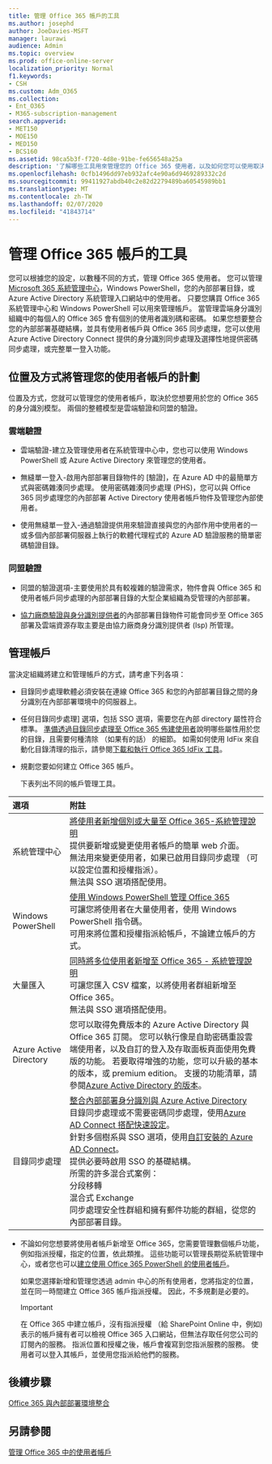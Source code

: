 ```yaml
---
title: 管理 Office 365 帳戶的工具
ms.author: josephd
author: JoeDavies-MSFT
manager: laurawi
audience: Admin
ms.topic: overview
ms.prod: office-online-server
localization_priority: Normal
f1.keywords:
- CSH
ms.custom: Adm_O365
ms.collection:
- Ent_O365
- M365-subscription-management
search.appverid:
- MET150
- MOE150
- MED150
- BCS160
ms.assetid: 98ca5b3f-f720-4d8e-91be-fe656548a25a
description: '了解哪些工具用來管理您的 Office 365 使用者，以及如何您可以使用取決於您要如何管理使用者身分識別。 '
ms.openlocfilehash: 0cfb1496dd97eb932afc4e90a6d9469289332c2d
ms.sourcegitcommit: 99411927abdb40c2e82d2279489ba60545989bb1
ms.translationtype: MT
ms.contentlocale: zh-TW
ms.lasthandoff: 02/07/2020
ms.locfileid: "41843714"
---
```

# <a name="tools-to-manage-office-365-accounts"></a>管理 Office 365 帳戶的工具

您可以根據您的設定，以數種不同的方式，管理 Office 365 使用者。 您可以管理[Microsoft 365 系統管理中心](https://admin.microsoft.com)，Windows PowerShell，您的內部部署目錄，或 Azure Active Directory 系統管理入口網站中的使用者。 只要您購買 Office 365 系統管理中心和 Windows PowerShell 可以用來管理帳戶。 當管理雲端身分識別組織中的每個人的 Office 365 會有個別的使用者識別碼和密碼。 如果您想要整合您的內部部署基礎結構，並具有使用者帳戶與 Office 365 同步處理，您可以使用 Azure Active Directory Connect 提供的身分識別同步處理及選擇性地提供密碼同步處理，或完整單一登入功能。
  
## <a name="plan-for-where-and-how-you-will-manage-your-user-accounts"></a>位置及方式將管理您的使用者帳戶的計劃

位置及方式，您就可以管理您的使用者帳戶，取決於您想要用於您的 Office 365 的身分識別模型。 兩個的整體模型是雲端驗證和同盟的驗證。
  
### <a name="cloud-authentication"></a>雲端驗證

- 雲端驗證-建立及管理使用者在系統管理中心中，您也可以使用 Windows PowerShell 或 Azure Active Directory 來管理您的使用者。 
    
- 無縫單一登入-啟用內部部署目錄物件的 [驗證]，在 Azure AD 中的最簡單方式與密碼雜湊同步處理。 使用密碼雜湊同步處理 (PHS)，您可以與 Office 365 同步處理您的內部部署 Active Directory 使用者帳戶物件及管理您內部使用者。 
    
- 使用無縫單一登入-通過驗證提供用來驗證直接與您的內部作用中使用者的一或多個內部部署伺服器上執行的軟體代理程式的 Azure AD 驗證服務的簡單密碼驗證目錄。 
    
### <a name="federated-authentication"></a>同盟驗證

- 同盟的驗證選項-主要使用於具有較複雜的驗證需求，物件會與 Office 365 和使用者帳戶同步處理的內部部署目錄的大型企業組織為受管理的內部部署。 
    
- [協力廠商驗證與身分識別提供者](about-office-365-identity.md)的內部部署目錄物件可能會同步至 Office 365 部署及雲端資源存取主要是由協力廠商身分識別提供者 (Isp) 所管理。 
    
## <a name="managing-accounts"></a>管理帳戶

當決定組織將建立和管理帳戶的方式，請考慮下列各項：
  
- 目錄同步處理軟體必須安裝在連線 Office 365 和您的內部部署目錄之間的身分識別在內部部署環境中的伺服器上。
    
- 任何目錄同步處理] 選項，包括 SSO 選項，需要您在內部 directory 屬性符合標準。 [準備透過目錄同步處理至 Office 365 佈建使用者](prepare-for-directory-synchronization.md)說明哪些屬性用於您的目錄，且需要何種清除 （如果有的話） 的細節。 如需如何使用 IdFix 來自動化目錄清理的指示，請參閱[下載和執行 Office 365 IdFix 工具](install-and-run-idfix.md)。 
    
- 規劃您要如何建立 Office 365 帳戶。
    
    下表列出不同的帳戶管理工具。
    
|**選項**|**附註**|
|:-----|:-----|
|系統管理中心  <br/> |[將使用者新增個別或大量至 Office 365-系統管理說明](https://support.office.com/article/1970f7d6-03b5-442f-b385-5880b9c256ec) <br/>  提供要新增或變更使用者帳戶的簡單 web 介面。  <br/>  無法用來變更使用者，如果已啟用目錄同步處理 （可以設定位置和授權指派）。  <br/>  無法與 SSO 選項搭配使用。  <br/> |
|Windows PowerShell  <br/> |[使用 Windows PowerShell 管理 Office 365](https://go.microsoft.com/fwlink/p/?LinkId=698471) <br/>  可讓您將使用者在大量使用者，使用 Windows PowerShell 指令碼。  <br/>  可用來將位置和授權指派給帳戶，不論建立帳戶的方式。  <br/> |
|大量匯入  <br/> |[同時將多位使用者新增至 Office 365 - 系統管理說明](add-several-users-at-the-same-time.md) <br/>  可讓您匯入 CSV 檔案，以將使用者群組新增至 Office 365。  <br/>  無法與 SSO 選項搭配使用。  <br/> |
|Azure Active Directory  <br/> |您可以取得免費版本的 Azure Active Directory 與 Office 365 訂閱。 您可以執行像是自助密碼重設雲端使用者，以及自訂的登入及存取面板頁面使用免費版的功能。 若要取得增強的功能，您可以升級的基本的版本，或 premium edition。 支援的功能清單，請參閱[Azure Active Directory 的版本](https://go.microsoft.com/fwlink/p/?LinkId=698465)。  <br/> |
|目錄同步處理  <br/> |[整合內部部署身分識別與 Azure Active Directory](https://go.microsoft.com/fwlink/p/?LinkID=624168) <br/>  目錄同步處理或不需要密碼同步處理，使用[Azure AD Connect 搭配快速設定](https://go.microsoft.com/fwlink/p/?LinkID=698537)。  <br/>  針對多個樹系與 SSO 選項，使用[自訂安裝的 Azure AD Connect](https://go.microsoft.com/fwlink/p/?LinkId=698430)。  <br/>  提供必要時啟用 SSO 的基礎結構。  <br/>  所需的許多混合式案例：  <br/>  分段移轉  <br/>  混合式 Exchange  <br/>  同步處理安全性群組和擁有郵件功能的群組，從您的內部部署目錄。  <br/> |
   
- 不論如何您想要將使用者帳戶新增至 Office 365，您需要管理數個帳戶功能，例如指派授權，指定的位置，依此類推。 這些功能可以管理長期從系統管理中心，或者您也可以[建立使用 Office 365 PowerShell 的使用者帳戶](https://go.microsoft.com/fwlink/p/?LinkId=717083)。
    
    如果您選擇新增和管理您透過 admin 中心的所有使用者，您將指定的位置，並在同一時間建立 Office 365 帳戶指派授權。 因此，不多規劃是必要的。
    
    > [!IMPORTANT]
    > 在 Office 365 中建立帳戶，沒有指派授權 （給 SharePoint Online 中，例如) 表示的帳戶擁有者可以檢視 Office 365 入口網站，但無法存取任何您公司的訂閱內的服務。 指派位置和授權之後，帳戶會複寫到您指派服務的服務。 使用者可以登入其帳戶，並使用您指派給他們的服務。 
  
## <a name="next-steps"></a>後續步驟

[Office 365 與內部部署環境整合](office-365-integration.md)
  
## <a name="see-also"></a>另請參閱

[管理 Office 365 中的使用者帳戶](https://support.office.com/article/3204162b-0b6c-4838-8a11-394b9bfd31de.aspx)
  

